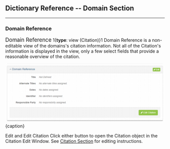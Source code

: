 ## Dictionary Reference -- Domain Section
---

### Domain Reference

<span class="md-panel" style="font-size: larger">Domain Reference</span> 1{**type**: view (<span class="md-panel">Citation</span>)}1 <span class="md-panel">Domain Reference</span> is a non-editable view of the domains's citation information.  Not all of the <span class="md-panel">Citation's</span> information is displayed in the view, only a few select fields that provide a reasonable overview of the citation.

![Domain Reference Citation View](/assets/reference/edit-objects/dictionary/domains/domainReference.png){caption}

<span class="btn btn-success btn-xs"> <i class="fa fa-pencil"> </i> Edit</span> and <span class="btn btn-success btn-xs"> <i class="fa fa-pencil"> </i> Edit Citation</span> Click either button to open the <span class="md-panel">Citation</span> object in the <span class="md-section">Citation</span> <span class="md-window">Edit Window</span>.  See [Citation Section](../../citation/citation-section.md) for editing instructions.
